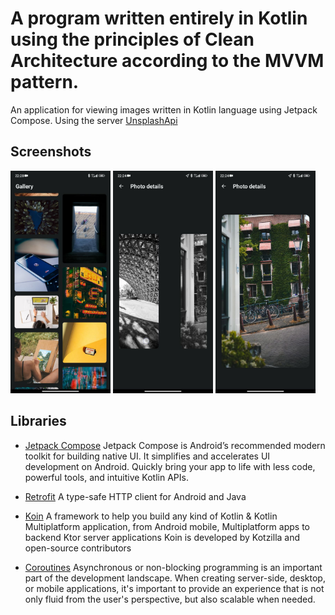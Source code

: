 # A program written entirely in Kotlin using the principles of Clean Architecture according to the MVVM pattern.

An application for viewing images written in Kotlin language using Jetpack Compose.
Using the server [UnsplashApi](https://unsplash.com/documentation#creating-a-developer-account)

## Screenshots

[<img src="meta/android/screenshots/screenshot_1.png" width=160>](meta/android/screenshots/screenshot_1.png)
[<img src="meta/android/screenshots/screenshot_2.png" width=160>](meta/android/screenshots/screenshot_2.png)
[<img src="meta/android/screenshots/screenshot_3.png" width=160>](meta/android/screenshots/screenshot_3.png)

## Libraries

* [Jetpack Compose](https://developer.android.com/jetpack/compose) Jetpack Compose is Android’s
  recommended modern toolkit for building native UI. It simplifies and accelerates UI development on
  Android. Quickly bring your app to life with less code, powerful tools, and intuitive Kotlin APIs.

* [Retrofit](https://square.github.io/retrofit/) A type-safe HTTP client for Android and Java

* [Koin](https://insert-koin.io/docs/quickstart/android/) A framework to help you build any kind of
  Kotlin & Kotlin Multiplatform application, from Android mobile, Multiplatform apps to backend Ktor
  server applications Koin is developed by Kotzilla and open-source contributors

* [Coroutines](https://kotlinlang.org/docs/coroutines-overview.html)
  Asynchronous or non-blocking programming is an important part of the development landscape. When
  creating server-side, desktop, or mobile applications, it's important to provide an experience
  that is not only fluid from the user's perspective, but also scalable when needed.
